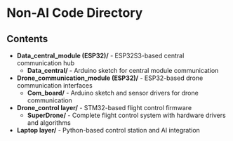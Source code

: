 # Non-AI Code Directory

## Contents

- **Data_central_module (ESP32)/** - ESP32S3-based central communication hub
  - **Data_central/** - Arduino sketch for central module communication
- **Drone_communication_module (ESP32)/** - ESP32-based drone communication interfaces
  - **Com_board/** - Arduino sketch and sensor drivers for drone communication
- **Drone_control layer/** - STM32-based flight control firmware
  - **SuperDrone/** - Complete flight control system with hardware drivers and algorithms
- **Laptop layer/** - Python-based control station and AI integration
